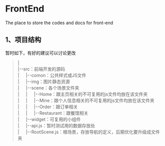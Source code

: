 
# FrontEnd
The place to store the codes and docs for front-end


## 1、项目结构
暂时如下，有好的建议可以讨论更改
>|  
>|--src：前端开发的源码  
>|&emsp;&ensp;|--comon：公共样式或JS文件  
>|&emsp;&ensp;|--img：图片静态资源  
>|&emsp;&ensp;|--scene：各个场景文件夹  
>|&emsp;&ensp;|&emsp;&ensp;|--Home：跟主页相关的不可复用的js文件均放在该文件夹  
>|&emsp;&ensp;|&emsp;&ensp;|--Mine：跟个人信息相关的不可复用的js文件均放在该文件夹  
>|&emsp;&ensp;|&emsp;&ensp;|--Order：跟订单相关  
>|&emsp;&ensp;|&emsp;&ensp;|--Restaurant：跟餐馆相关  
>|&emsp;&ensp;|--widget：可复用的小组件  
>|&emsp;&ensp;|--api.js：暂时测试用的数据存放处  
>|&emsp;&ensp;|--RootScene.js：根场景，存放导航的定义，后期优化要升级成文件夹  

